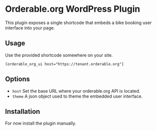# Orderable.org WordPress Plugin

This plugin exposes a single shortcode that embeds a bike booking user interface into your page.

## Usage

Use the provided shortcode somewhere on your site.

```
[orderable_org_ui host="https://tenant.orderable.org"]
```

## Options

* `host` Set the base URL where your orderable.org API is located. 
* `theme` A json object used to theme the embedded user interface.

## Installation

For now install the plugin manually.
